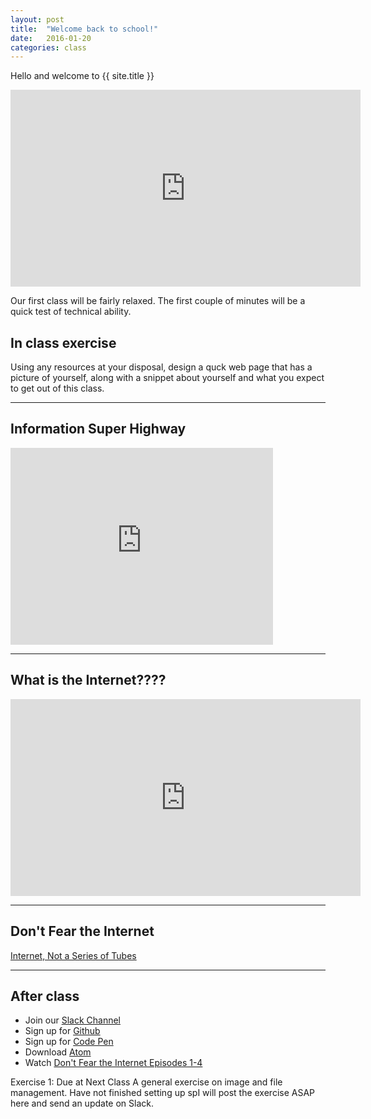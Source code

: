 ```yaml
---
layout: post
title:  "Welcome back to school!"
date:   2016-01-20
categories: class
---
```

Hello and welcome to {{ site.title }}
<iframe width="560" height="315" src="https://www.youtube.com/embed/JNezZV4648I" frameborder="0" allowfullscreen></iframe>

Our first class will be fairly relaxed. The first couple of minutes will be a quick test of technical ability.

In class exercise
------
Using any resources at your disposal, design a quck web page that has a picture of yourself, along with a snippet about yourself and what you expect to get out of this class.

___


Information Super Highway
------

<iframe width="420" height="315" src="https://www.youtube.com/embed/hGB-4CxM8KE" frameborder="0" allowfullscreen></iframe>

___

What is the Internet????
------

<iframe width="560" height="315" src="https://www.youtube.com/embed/UlJku_CSyNg" frameborder="0" allowfullscreen></iframe>

___

Don't Fear the Internet
------
[Internet, Not a Series of Tubes](http://www.dontfeartheinternet.com/01-not-tubes/)

___

After class
------


* Join our [Slack Channel][slack]
* Sign up for [Github][github]
* Sign up for [Code Pen][codepen]
* Download [Atom][atom]
* Watch [Don't Fear the Internet Episodes 1-4](http://www.dontfeartheinternet.com/)


Exercise 1: Due at Next Class
A general exercise on image and file management. Have not finished setting up spI will post the exercise ASAP here and send an update on Slack.



[slack]: https://intro-to-web-slack.herokuapp.com/
[github]:   https://github.com/join
[codepen]: https://codepen.io/signup/free
[atom]: https://atom.io/
